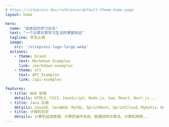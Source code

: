 ```yaml
---
# https://vitepress.dev/reference/default-theme-home-page
layout: home

hero:
  name: "皮皮伍的学习日志"
  text: "一个记录日常学习生活的博客网站"
  tagline: 学无止境
  image:
    src: '/vitepress-logo-large.webp'
  actions:
    - theme: brand
      text: Markdown Examples
      link: /markdown-examples
    - theme: alt
      text: API Examples
      link: /api-examples

features:
  - title: Web 前端
    details: HTML5、CSS3、JavaScript、Node.js、Vue、React、Nest.js...
  - title: Java 后端
    details: JavaSE、JavaWeb、MySQL、SprintBoot、SprintCloud、Mybatis、Redis...
  - title: 计算机科学
    details: 计算机组成原理、计算机操作系统、数据结构与算法、计算机网络...
---
```


